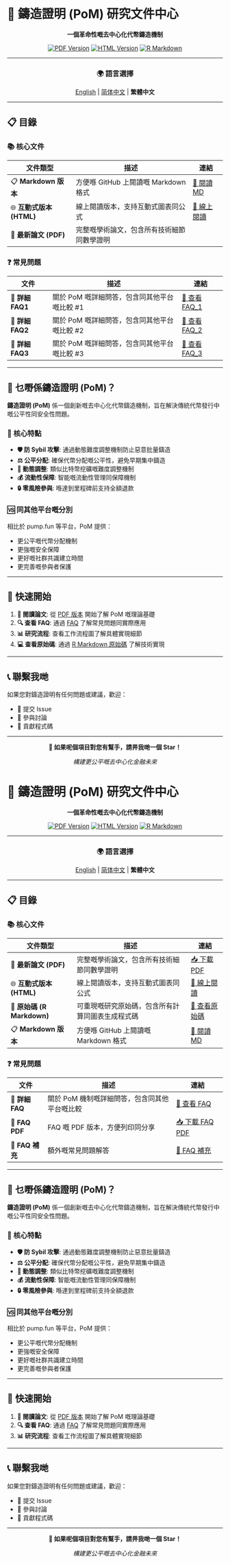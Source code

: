 # 🚀 鑄造證明 (PoM) 研究文件中心

<div align="center">

**一個革命性嘅去中心化代幣鑄造機制**

[![PDF Version](https://img.shields.io/badge/PDF-最新論文-red?style=for-the-badge&logo=adobe)](./proof_of_mint_v1.1.pdf)
[![HTML Version](https://img.shields.io/badge/HTML-互動式查看-blue?style=for-the-badge&logo=html5)](./proof_of_mint_v1.1.html)
[![R Markdown](https://img.shields.io/badge/RMarkdown-原始碼-green?style=for-the-badge&logo=r)](./proof_of_mint_v1.1.Rmd)

---

### 🌍 語言選擇

[English](./README.md) | [简体中文](./README_zh.md) | **繁體中文**

</div>

---

## 📋 目錄

### 📚 核心文件

| 文件類型 | 描述 | 連結 |
|---------|------|------|
| 📋 **Markdown 版本** | 方便喺 GitHub 上閱讀嘅 Markdown 格式 | [📖 閱讀 MD](./proof_of_mint_v1.1_hk.md) |
| 🌐 **互動式版本 (HTML)** | 線上閱讀版本，支持互動式圖表同公式 | [🔗 線上閱讀](./proof_of_mint_v1.1_hk.html) |
| 📄 **最新論文 (PDF)** | 完整嘅學術論文，包含所有技術細節同數學證明 ||

### ❓ 常見問題

| 文件 | 描述 | 連結 |
|------|------|------|
| 🤔 **詳細 FAQ1** | 關於 PoM 嘅詳細問答，包含同其他平台嘅比較 #1 | [📖 查看 FAQ_1](./FAQ_1_hk.md) |
| 🤔 **詳細 FAQ2** | 關於 PoM 嘅詳細問答，包含同其他平台嘅比較 #2 | [📖 查看 FAQ_2](./FAQ_2_hk.md) |
| 🤔 **詳細 FAQ3** | 關於 PoM 嘅詳細問答，包含同其他平台嘅比較 #3 | [📖 查看 FAQ_3](./FAQ_3_hk.md) |

---

## 🎯 乜嘢係鑄造證明 (PoM)？

**鑄造證明 (PoM)** 係一個創新嘅去中心化代幣鑄造機制，旨在解決傳統代幣發行中嘅公平性同安全性問題。

### 🌟 核心特點

- **🛡️ 防 Sybil 攻擊**: 通過動態難度調整機制防止惡意批量鑄造
- **⚖️ 公平分配**: 確保代幣分配嘅公平性，避免早期集中鑄造
- **🔄 動態調整**: 類似比特幣挖礦嘅難度調整機制
- **💰 流動性保障**: 智能嘅流動性管理同保障機制
- **🔒 零風險參與**: 喺達到里程碑前支持全額退款

### 🆚 同其他平台嘅分別

相比於 pump.fun 等平台，PoM 提供：
- 更公平嘅代幣分配機制
- 更強嘅安全保障
- 更好嘅社群共識建立時間
- 更完善嘅參與者保護

---

## 🚀 快速開始

1. **📖 閱讀論文**: 從 [PDF 版本](./proof_of_mint_v1.1.pdf) 開始了解 PoM 嘅理論基礎
2. **🔍 查看 FAQ**: 通過 [FAQ](./FAQ.md) 了解常見問題同實際應用
3. **📊 研究流程**: 查看工作流程圖了解具體實現細節
4. **💻 查看原始碼**: 通過 [R Markdown 原始碼](./proof_of_mint_v1.1.Rmd) 了解技術實現

---

## 📞 聯繫我哋

如果您對鑄造證明有任何問題或建議，歡迎：

- 📧 提交 Issue
- 💬 參與討論
- 🔄 貢獻程式碼

---

<div align="center">

**🌟 如果呢個項目對您有幫手，請畀我哋一個 Star！**

*構建更公平嘅去中心化金融未來*

</div>


# 🚀 鑄造證明 (PoM) 研究文件中心

<div align="center">

**一個革命性嘅去中心化代幣鑄造機制**

[![PDF Version](https://img.shields.io/badge/PDF-最新論文-red?style=for-the-badge&logo=adobe)](./proof_of_mint_v1.1.pdf)
[![HTML Version](https://img.shields.io/badge/HTML-互動式查看-blue?style=for-the-badge&logo=html5)](./proof_of_mint_v1.1.html)
[![R Markdown](https://img.shields.io/badge/RMarkdown-原始碼-green?style=for-the-badge&logo=r)](./proof_of_mint_v1.1.Rmd)

---

### 🌍 語言選擇

[English](./README.md) | [简体中文](./README_zh.md) | **繁體中文**

</div>

---

## 📋 目錄

### 📚 核心文件

| 文件類型 | 描述 | 連結 |
|---------|------|------|
| 📄 **最新論文 (PDF)** | 完整嘅學術論文，包含所有技術細節同數學證明 | [📥 下載 PDF](./proof_of_mint_v1.1.pdf) |
| 🌐 **互動式版本 (HTML)** | 線上閱讀版本，支持互動式圖表同公式 | [🔗 線上閱讀](./proof_of_mint_v1.1.html) |
| 📝 **原始碼 (R Markdown)** | 可重現嘅研究原始碼，包含所有計算同圖表生成程式碼 | [📂 查看原始碼](./proof_of_mint_v1.1.Rmd) |
| 📋 **Markdown 版本** | 方便喺 GitHub 上閱讀嘅 Markdown 格式 | [📖 閱讀 MD](./proof_of_mint_v1.1.md) |

### ❓ 常見問題

| 文件 | 描述 | 連結 |
|------|------|------|
| 🤔 **詳細 FAQ** | 關於 PoM 機制嘅詳細問答，包含同其他平台嘅比較 | [📖 查看 FAQ](./FAQ.md) |
| 📑 **FAQ PDF** | FAQ 嘅 PDF 版本，方便列印同分享 | [📥 下載 FAQ PDF](./FAQ.pdf) |
| 📝 **FAQ 補充** | 額外嘅常見問題解答 | [📖 FAQ 補充](./FAQ_1.md) |

---

## 🎯 乜嘢係鑄造證明 (PoM)？

**鑄造證明 (PoM)** 係一個創新嘅去中心化代幣鑄造機制，旨在解決傳統代幣發行中嘅公平性同安全性問題。

### 🌟 核心特點

- **🛡️ 防 Sybil 攻擊**: 通過動態難度調整機制防止惡意批量鑄造
- **⚖️ 公平分配**: 確保代幣分配嘅公平性，避免早期集中鑄造
- **🔄 動態調整**: 類似比特幣挖礦嘅難度調整機制
- **💰 流動性保障**: 智能嘅流動性管理同保障機制
- **🔒 零風險參與**: 喺達到里程碑前支持全額退款

### 🆚 同其他平台嘅分別

相比於 pump.fun 等平台，PoM 提供：
- 更公平嘅代幣分配機制
- 更強嘅安全保障
- 更好嘅社群共識建立時間
- 更完善嘅參與者保護

---

## 🚀 快速開始

1. **📖 閱讀論文**: 從 [PDF 版本](./proof_of_mint_v1.1.pdf) 開始了解 PoM 嘅理論基礎
2. **🔍 查看 FAQ**: 通過 [FAQ](./FAQ_1_hk.md) 了解常見問題同實際應用
3. **📊 研究流程**: 查看工作流程圖了解具體實現細節

---

## 📞 聯繫我哋

如果您對鑄造證明有任何問題或建議，歡迎：

- 📧 提交 Issue
- 💬 參與討論
- 🔄 貢獻程式碼

---

<div align="center">

**🌟 如果呢個項目對您有幫手，請畀我哋一個 Star！**

*構建更公平嘅去中心化金融未來*

</div>
